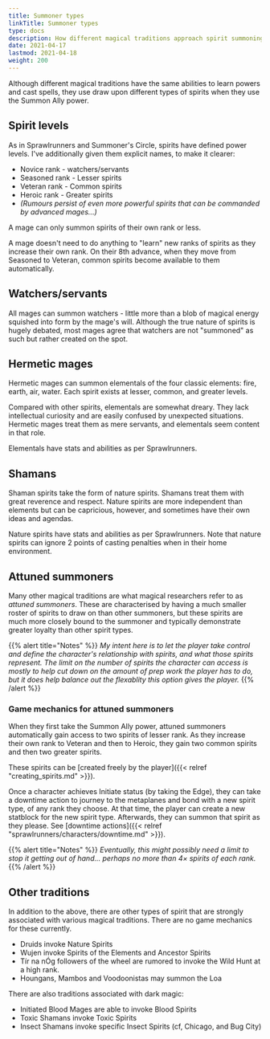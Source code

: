 ```yaml
---
title: Summoner types
linkTitle: Summoner types
type: docs
description: How different magical traditions approach spirit summoning
date: 2021-04-17
lastmod: 2021-04-18
weight: 200
---
```


Although different magical traditions have the same abilities to learn powers and cast spells, they use draw upon different types of spirits when they use the Summon Ally power.

## Spirit levels

As in Sprawlrunners and Summoner's Circle, spirits have defined power levels. I've additionally given them explicit names, to make it clearer:

* Novice rank - watchers/servants
* Seasoned rank - Lesser spirits
* Veteran rank - Common spirits
* Heroic rank - Greater spirits
* *(Rumours persist of even more powerful spirits that can be commanded by advanced mages...)*

A mage can only summon spirits of their own rank or less.

A mage doesn't need to do anything to "learn" new ranks of spirits as they increase their own rank. On their 8th advance, when they move from Seasoned to Veteran, common spirits become available to them automatically.

## Watchers/servants

All mages can summon watchers - little more than a blob of magical energy squished into form by the mage's will. Although the true nature of spirits is hugely debated, most mages agree that watchers are not "summoned" as such but rather created on the spot.

## Hermetic mages

Hermetic mages can summon elementals of the four classic elements: fire, earth, air, water. Each spirit exists at lesser, common, and greater levels. 

Compared with other spirits, elementals are somewhat dreary. They lack intellectual curiosity and are easily confused by unexpected situations. Hermetic mages treat them as mere servants, and elementals seem content in that role.

Elementals have stats and abilities as per Sprawlrunners.

## Shamans

Shaman spirits take the form of nature spirits. Shamans treat them with great reverence and  respect. Nature spirits are more independent than elements but can be capricious, however, and sometimes have their own ideas and agendas.

Nature spirits have stats and abilities as per Sprawlrunners. Note that nature spirits can ignore 2 points of casting penalties when in their home environment.

## Attuned summoners

Many other magical traditions are what magical researchers refer to as *attuned summoners*. These are characterised by having a much smaller roster of spirits to draw on than other summoners, but these spirits are much more closely bound to the summoner and typically demonstrate greater loyalty than other spirit types.

{{% alert title="Notes" %}}
*My intent here is to let the player take control and define the character's relationship with spirits, and what those spirits represent. The limit on the number of spirits the character can access is mostly to help cut down on the amount of prep work the player has to do, but it does help balance out the flexablity this option gives the player.*
{{% /alert %}} 

### Game mechanics for attuned summoners

When they first take the Summon Ally power, attuned summoners automatically gain access to two spirits of lesser rank. As they increase their own rank to Veteran and then to Heroic, they gain two common spirits and then two greater spirits.

These spirits can be [created freely by the player]({{< relref "creating_spirits.md" >}}).

Once a character achieves Initiate status (by taking the Edge), they can take a downtime action to journey to the metaplanes and bond with a new spirit type, of any rank they choose. At that time, the player can create a new statblock for the new spirit type. Afterwards, they can summon that spirit as they please. See [downtime actions]({{< relref "sprawlrunners/characters/downtime.md" >}}).

{{% alert title="Notes" %}}
*Eventually, this might possibly need a limit to stop it getting out of hand... perhaps no more than 4× spirits of each rank.*
{{% /alert %}} 

## Other traditions

In addition to the above, there are other types of spirit that are strongly associated with various magical traditions. There are no game mechanics for these currently.

* Druids invoke Nature Spirits
* Wujen invoke Spirits of the Elements and Ancestor Spirits
* Tír na nÓg followers of the wheel are rumored to invoke the Wild Hunt at a high rank.
* Houngans, Mambos and Voodoonistas may summon the Loa

There are also traditions associated with dark magic:

* Initiated Blood Mages are able to invoke Blood Spirits
* Toxic Shamans invoke Toxic Spirits
* Insect Shamans invoke specific Insect Spirits (cf, Chicago, and Bug City)